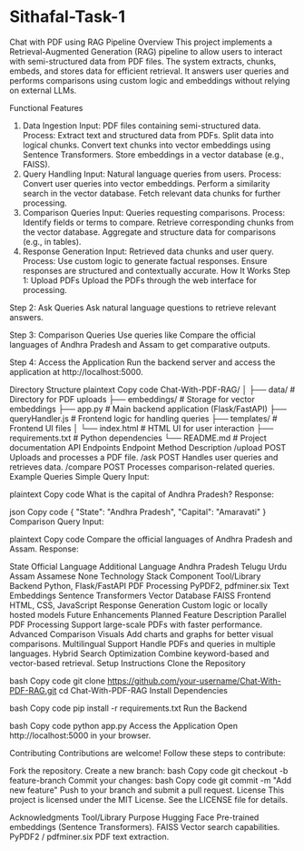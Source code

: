 # Sithafal-Task-1
Chat with PDF using RAG Pipeline
Overview
This project implements a Retrieval-Augmented Generation (RAG) pipeline to allow users to interact with semi-structured data from PDF files. The system extracts, chunks, embeds, and stores data for efficient retrieval. It answers user queries and performs comparisons using custom logic and embeddings without relying on external LLMs.

Functional Features
1. Data Ingestion
Input: PDF files containing semi-structured data.
Process:
Extract text and structured data from PDFs.
Split data into logical chunks.
Convert text chunks into vector embeddings using Sentence Transformers.
Store embeddings in a vector database (e.g., FAISS).
2. Query Handling
Input: Natural language queries from users.
Process:
Convert user queries into vector embeddings.
Perform a similarity search in the vector database.
Fetch relevant data chunks for further processing.
3. Comparison Queries
Input: Queries requesting comparisons.
Process:
Identify fields or terms to compare.
Retrieve corresponding chunks from the vector database.
Aggregate and structure data for comparisons (e.g., in tables).
4. Response Generation
Input: Retrieved data chunks and user query.
Process:
Use custom logic to generate factual responses.
Ensure responses are structured and contextually accurate.
How It Works
Step 1: Upload PDFs
Upload the PDFs through the web interface for processing.

Step 2: Ask Queries
Ask natural language questions to retrieve relevant answers.

Step 3: Comparison Queries
Use queries like Compare the official languages of Andhra Pradesh and Assam to get comparative outputs.

Step 4: Access the Application
Run the backend server and access the application at http://localhost:5000.

Directory Structure
plaintext
Copy code
Chat-With-PDF-RAG/
│
├── data/                # Directory for PDF uploads
├── embeddings/          # Storage for vector embeddings
├── app.py               # Main backend application (Flask/FastAPI)
├── queryHandler.js      # Frontend logic for handling queries
├── templates/           # Frontend UI files
│   └── index.html       # HTML UI for user interaction
├── requirements.txt     # Python dependencies
└── README.md            # Project documentation
API Endpoints
Endpoint	Method	Description
/upload	POST	Uploads and processes a PDF file.
/ask	POST	Handles user queries and retrieves data.
/compare	POST	Processes comparison-related queries.
Example Queries
Simple Query
Input:

plaintext
Copy code
What is the capital of Andhra Pradesh?
Response:

json
Copy code
{
  "State": "Andhra Pradesh",
  "Capital": "Amaravati"
}
Comparison Query
Input:

plaintext
Copy code
Compare the official languages of Andhra Pradesh and Assam.
Response:

State	Official Language	Additional Language
Andhra Pradesh	Telugu	Urdu
Assam	Assamese	None
Technology Stack
Component	Tool/Library
Backend	Python, Flask/FastAPI
PDF Processing	PyPDF2, pdfminer.six
Text Embeddings	Sentence Transformers
Vector Database	FAISS
Frontend	HTML, CSS, JavaScript
Response Generation	Custom logic or locally hosted models
Future Enhancements
Planned Feature	Description
Parallel PDF Processing	Support large-scale PDFs with faster performance.
Advanced Comparison Visuals	Add charts and graphs for better visual comparisons.
Multilingual Support	Handle PDFs and queries in multiple languages.
Hybrid Search Optimization	Combine keyword-based and vector-based retrieval.
Setup Instructions
Clone the Repository

bash
Copy code
git clone https://github.com/your-username/Chat-With-PDF-RAG.git
cd Chat-With-PDF-RAG
Install Dependencies

bash
Copy code
pip install -r requirements.txt
Run the Backend

bash
Copy code
python app.py
Access the Application Open http://localhost:5000 in your browser.

Contributing
Contributions are welcome! Follow these steps to contribute:

Fork the repository.
Create a new branch:
bash
Copy code
git checkout -b feature-branch
Commit your changes:
bash
Copy code
git commit -m "Add new feature"
Push to your branch and submit a pull request.
License
This project is licensed under the MIT License. See the LICENSE file for details.

Acknowledgments
Tool/Library	Purpose
Hugging Face	Pre-trained embeddings (Sentence Transformers).
FAISS	Vector search capabilities.
PyPDF2 / pdfminer.six	PDF text extraction.
